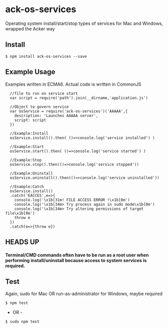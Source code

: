 # ack-os-services
Operating system install/start/stop types of services for Mac and Windows, wrapped the Acker way

## Install
```
$ npm install ack-os-services --save
```

## Example Usage
Examples written in ECMA6. Actual code is written in CommonJS
```
  //file to run on service start
  var script = require('path').join(__dirname,'application.js')

  //Object to govern service
  var osService = require('ack-os-services')('AAAAA',{
    description: 'Launches AAAAA server',
    script: script
  })

  //Example:Install
  osService.install().then( ()=>console.log('service installed') )

  //Example:Start
  osService.start().then( ()=>console.log('service started') )

  //Example:Stop
  osService.stop().then(()=>console.log('service stopped'))

  //Example:Uninstall
  osService.uninstall().then(()=>console.log('service uninstalled'))

  //Example:Catch
  osService.install()
  .catch('EACCES',e=>{
    console.log('\x1b[31m! FILE ACCESS ERROR !\x1b[0m')
    console.log('\x1b[34m> Try process again in sudo mode\x1b[0m')
    console.log('\x1b[34m> Try altering permissions of target file\x1b[0m')
    throw e
  })
  .catch(e=>{throw e})
```

## HEADS UP
#### Terminal/CMD commands often have to be run as a root user when performing install/uninstall because access to system services is required.

## Test
Again, sudo for Mac OR run-as-administrator for Windows, maybe required
```
$ npm test
```
- OR -
```
$ sudo npm test
```